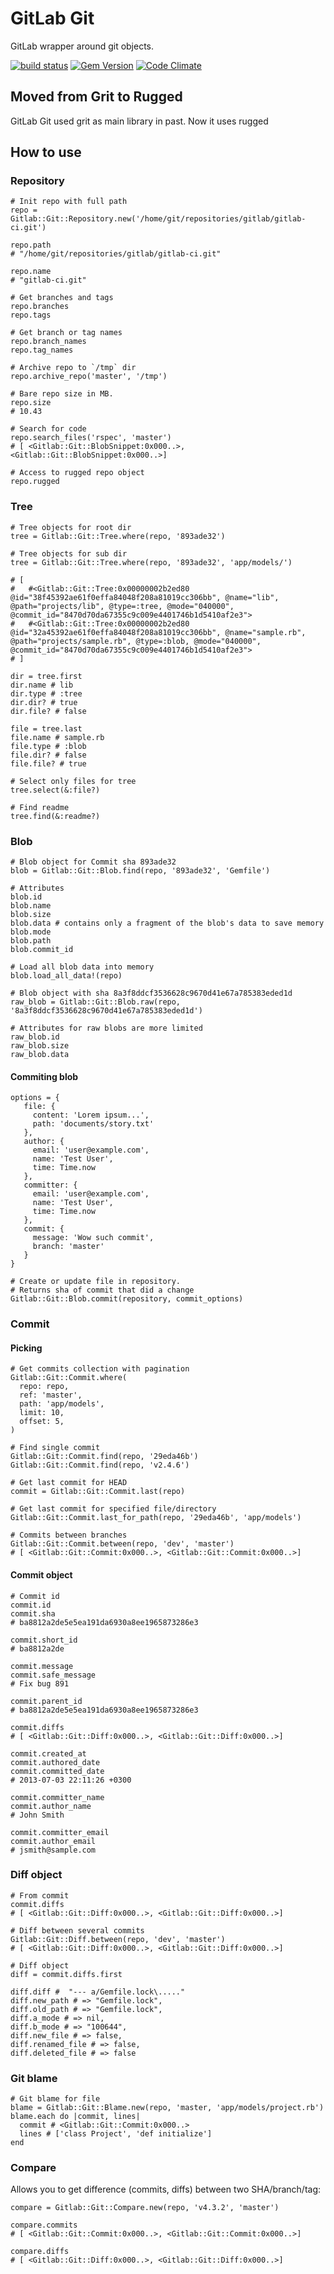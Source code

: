 # GitLab Git

GitLab wrapper around git objects.

[![build status](https://ci.gitlab.org/projects/6/status.png?ref=master)](https://ci.gitlab.org/projects/6?ref=master)
[![Gem Version](https://badge.fury.io/rb/gitlab_git.svg)](http://badge.fury.io/rb/gitlab_git)
[![Code Climate](https://codeclimate.com/github/gitlabhq/gitlab_git.png)](https://codeclimate.com/github/gitlabhq/gitlab_git)

## Moved from Grit to Rugged

GitLab Git used grit as main library in past. Now it uses rugged

## How to use

### Repository

    # Init repo with full path
    repo = Gitlab::Git::Repository.new('/home/git/repositories/gitlab/gitlab-ci.git')

    repo.path
    # "/home/git/repositories/gitlab/gitlab-ci.git"

    repo.name
    # "gitlab-ci.git"

    # Get branches and tags
    repo.branches
    repo.tags

    # Get branch or tag names
    repo.branch_names
    repo.tag_names

    # Archive repo to `/tmp` dir
    repo.archive_repo('master', '/tmp')

    # Bare repo size in MB.
    repo.size
    # 10.43

    # Search for code
    repo.search_files('rspec', 'master')
    # [ <Gitlab::Git::BlobSnippet:0x000..>, <Gitlab::Git::BlobSnippet:0x000..>]
 
    # Access to rugged repo object
    repo.rugged

### Tree

    # Tree objects for root dir
    tree = Gitlab::Git::Tree.where(repo, '893ade32')

    # Tree objects for sub dir
    tree = Gitlab::Git::Tree.where(repo, '893ade32', 'app/models/')

    # [
    #   #<Gitlab::Git::Tree:0x00000002b2ed80 @id="38f45392ae61f0effa84048f208a81019cc306bb", @name="lib", @path="projects/lib", @type=:tree, @mode="040000", @commit_id="8470d70da67355c9c009e4401746b1d5410af2e3">
    #   #<Gitlab::Git::Tree:0x00000002b2ed80 @id="32a45392ae61f0effa84048f208a81019cc306bb", @name="sample.rb", @path="projects/sample.rb", @type=:blob, @mode="040000", @commit_id="8470d70da67355c9c009e4401746b1d5410af2e3">
    # ]

    dir = tree.first
    dir.name # lib
    dir.type # :tree
    dir.dir? # true
    dir.file? # false

    file = tree.last
    file.name # sample.rb
    file.type # :blob
    file.dir? # false
    file.file? # true

    # Select only files for tree
    tree.select(&:file?)

    # Find readme
    tree.find(&:readme?)

### Blob

    # Blob object for Commit sha 893ade32
    blob = Gitlab::Git::Blob.find(repo, '893ade32', 'Gemfile')

    # Attributes
    blob.id
    blob.name
    blob.size
    blob.data # contains only a fragment of the blob's data to save memory
    blob.mode
    blob.path
    blob.commit_id

    # Load all blob data into memory
    blob.load_all_data!(repo)

    # Blob object with sha 8a3f8ddcf3536628c9670d41e67a785383eded1d
    raw_blob = Gitlab::Git::Blob.raw(repo, '8a3f8ddcf3536628c9670d41e67a785383eded1d')

    # Attributes for raw blobs are more limited
    raw_blob.id
    raw_blob.size
    raw_blob.data

#### Commiting blob

    options = {
       file: {
         content: 'Lorem ipsum...',
         path: 'documents/story.txt'
       },
       author: {
         email: 'user@example.com',
         name: 'Test User',
         time: Time.now
       },
       committer: {
         email: 'user@example.com',
         name: 'Test User',
         time: Time.now
       },
       commit: {
         message: 'Wow such commit',
         branch: 'master'
       }
    }

    # Create or update file in repository. 
    # Returns sha of commit that did a change
    Gitlab::Git::Blob.commit(repository, commit_options)


### Commit

#### Picking

    # Get commits collection with pagination
    Gitlab::Git::Commit.where(
      repo: repo,
      ref: 'master',
      path: 'app/models',
      limit: 10,
      offset: 5,
    )

    # Find single commit
    Gitlab::Git::Commit.find(repo, '29eda46b')
    Gitlab::Git::Commit.find(repo, 'v2.4.6')

    # Get last commit for HEAD
    commit = Gitlab::Git::Commit.last(repo)

    # Get last commit for specified file/directory
    Gitlab::Git::Commit.last_for_path(repo, '29eda46b', 'app/models')

    # Commits between branches
    Gitlab::Git::Commit.between(repo, 'dev', 'master')
    # [ <Gitlab::Git::Commit:0x000..>, <Gitlab::Git::Commit:0x000..>]

#### Commit object

    # Commit id
    commit.id
    commit.sha
    # ba8812a2de5e5ea191da6930a8ee1965873286e3

    commit.short_id
    # ba8812a2de

    commit.message
    commit.safe_message
    # Fix bug 891

    commit.parent_id
    # ba8812a2de5e5ea191da6930a8ee1965873286e3

    commit.diffs
    # [ <Gitlab::Git::Diff:0x000..>, <Gitlab::Git::Diff:0x000..>]

    commit.created_at
    commit.authored_date
    commit.committed_date
    # 2013-07-03 22:11:26 +0300

    commit.committer_name
    commit.author_name
    # John Smith

    commit.committer_email
    commit.author_email
    # jsmith@sample.com

### Diff object

    # From commit
    commit.diffs
    # [ <Gitlab::Git::Diff:0x000..>, <Gitlab::Git::Diff:0x000..>]

    # Diff between several commits
    Gitlab::Git::Diff.between(repo, 'dev', 'master')
    # [ <Gitlab::Git::Diff:0x000..>, <Gitlab::Git::Diff:0x000..>]

    # Diff object
    diff = commit.diffs.first
 
    diff.diff #  "--- a/Gemfile.lock\....."
    diff.new_path # => "Gemfile.lock",
    diff.old_path # => "Gemfile.lock",
    diff.a_mode # => nil,
    diff.b_mode # => "100644",
    diff.new_file # => false,
    diff.renamed_file # => false,
    diff.deleted_file # => false

### Git blame

    # Git blame for file
    blame = Gitlab::Git::Blame.new(repo, 'master, 'app/models/project.rb')
    blame.each do |commit, lines|
      commit # <Gitlab::Git::Commit:0x000..>
      lines # ['class Project', 'def initialize']
    end

### Compare

Allows you to get difference (commits, diffs) between two SHA/branch/tag:

    compare = Gitlab::Git::Compare.new(repo, 'v4.3.2', 'master')

    compare.commits
    # [ <Gitlab::Git::Commit:0x000..>, <Gitlab::Git::Commit:0x000..>]

    compare.diffs
    # [ <Gitlab::Git::Diff:0x000..>, <Gitlab::Git::Diff:0x000..>]
